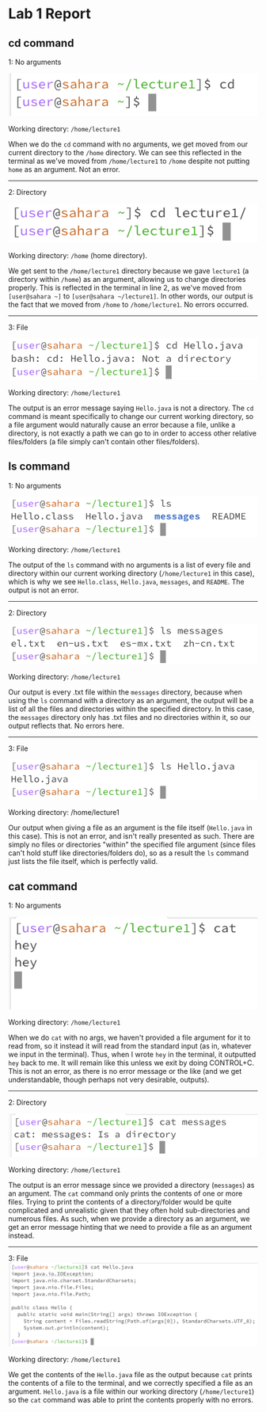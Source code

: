 # Lab 1 Report

## cd command

1: No arguments
   
![Image](new_cd_noarg.png)

Working directory: `/home/lecture1`

When we do the `cd` command with no arguments, we get moved from our current directory to the `/home` directory. We can see this reflected in the terminal as we've moved from `/home/lecture1` to `/home` despite not putting `home` as an argument. Not an error.

---
2: Directory

![Image](cd_dir.png)

Working directory: `/home` (home directory).

We get sent to the `/home/lecture1` directory because we gave `lecture1` (a directory within `/home`) as an argument, allowing us to change directories properly. This is reflected in the terminal in line 2, as we've moved from `[user@sahara ~]` to `[user@sahara ~/lecture1]`. In other words, our output is the fact that we moved from `/home` to `/home/lecture1`. No errors occurred.

---
3: File

![Image](cd_file_error.png)

Working directory: `/home/lecture1`

The output is an error message saying `Hello.java` is not a directory. The `cd` command is meant specifically to change our current working directory, so a file argument would naturally cause an error because a file, unlike a directory, is not exactly a path we can go to in order to access other relative files/folders (a file simply can't contain other files/folders).

## ls command

1: No arguments
   
![Image](ls_noarg.png)

Working directory: `/home/lecture1`

The output of the `ls` command with no arguments is a list of every file and directory within our current working directory (`/home/lecture1` in this case), which is why we see `Hello.class`, `Hello.java`, `messages`, and `README`. The output is not an error.

---
2: Directory

![Image](ls_dir_msg.png)

Working directory: `/home/lecture1`

Our output is every .txt file within the `messages` directory, because when using the `ls` command with a directory as an argument, the output will be a list of all the files and directories within the specified directory. In this case, the `messages` directory only has .txt files and no directories within it, so our output reflects that. No errors here.

---
3: File

![Image](ls_file_hello.png)

Working directory: /home/lecture1

Our output when giving a file as an argument is the file itself (`Hello.java` in this case). This is not an error, and isn't really presented as such. There are simply no files or directories "within" the specified file argument (since files can't hold stuff like directories/folders do), so as a result the `ls` command just lists the file itself, which is perfectly valid.

## cat command

1: No arguments

![Image](new_cat_noarg.png)

Working directory: `/home/lecture1`

When we do `cat` with no args, we haven't provided a file argument for it to read from, so it instead it will read from the standard input (as in, whatever we input in the terminal). Thus, when I wrote `hey` in the terminal, it outputted `hey` back to me. It will remain like this unless we exit by doing CONTROL+C. This is not an error, as there is no error message or the like (and we get understandable, though perhaps not very desirable, outputs).

---
2: Directory

![Image](cat_dir_msg.png)

Working directory: `/home/lecture1`

The output is an error message since we provided a directory (`messages`) as an argument. The `cat` command only prints the contents of one or more files. Trying to print the contents of a directory/folder would be quite complicated and unrealistic given that they often hold sub-directories and numerous files. As such, when we provide a directory as an argument, we get an error message hinting that we need to provide a file as an argument instead.

---
3: File
![Image](cat_file_hello.png)

Working directory: `/home/lecture1`

We get the contents of the `Hello.java` file as the output because `cat` prints the contents of a file to the terminal, and we correctly specified a file as an argument. `Hello.java` is a file within our working directory (`/home/lecture1`) so the `cat` command was able to print the contents properly with no errors.

